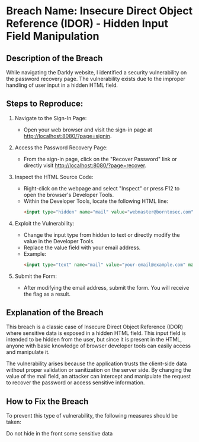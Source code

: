 # Breach Name: Insecure Direct Object Reference (IDOR) - Hidden Input Field Manipulation
## Description of the Breach

While navigating the Darkly website, I identified a security vulnerability on the password recovery page. The vulnerability exists due to the improper handling of user input in a hidden HTML field.

## Steps to Reproduce:

1. Navigate to the Sign-In Page:
	- Open your web browser and visit the sign-in page at [http://localhost:8080/?page=signin](http://localhost:8080/?page=signin).

2. Access the Password Recovery Page:
	- From the sign-in page, click on the "Recover Password" link or directly visit [http://localhost:8080/?page=recover](http://localhost:8080/?page=recover).

3. Inspect the HTML Source Code:
	- Right-click on the webpage and select "Inspect" or press F12 to open the browser's Developer Tools.
	- Within the Developer Tools, locate the following HTML line:
	  ```html
	  <input type="hidden" name="mail" value="webmaster@borntosec.com" maxlength="15">
	  ```

4. Exploit the Vulnerability:
	- Change the input type from hidden to text or directly modify the value in the Developer Tools.
	- Replace the value field with your email address.
	- Example:
	  ```html
	  <input type="text" name="mail" value="your-email@example.com" maxlength="15">
	  ```

5. Submit the Form:
	- After modifying the email address, submit the form. You will receive the flag as a result.

## Explanation of the Breach

This breach is a classic case of Insecure Direct Object Reference (IDOR) where sensitive data is exposed in a hidden HTML field. This input field is intended to be hidden from the user, but since it is present in the HTML, anyone with basic knowledge of browser developer tools can easily access and manipulate it.

The vulnerability arises because the application trusts the client-side data without proper validation or sanitization on the server side. By changing the value of the mail field, an attacker can intercept and manipulate the request to recover the password or access sensitive information.

## How to Fix the Breach

To prevent this type of vulnerability, the following measures should be taken:

Do not hide in the front some sensitive data